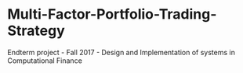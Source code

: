 # Multi-Factor-Portfolio-Trading-Strategy
Endterm project - Fall 2017 - Design and Implementation of systems in Computational Finance
